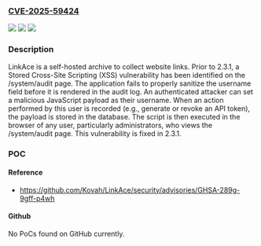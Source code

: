 ### [CVE-2025-59424](https://cve.mitre.org/cgi-bin/cvename.cgi?name=CVE-2025-59424)
![](https://img.shields.io/static/v1?label=Product&message=LinkAce&color=blue)
![](https://img.shields.io/static/v1?label=Version&message=%3C%202.3.1%20&color=brightgreen)
![](https://img.shields.io/static/v1?label=Vulnerability&message=CWE-79%3A%20Improper%20Neutralization%20of%20Input%20During%20Web%20Page%20Generation%20('Cross-site%20Scripting')&color=brightgreen)

### Description

LinkAce is a self-hosted archive to collect website links. Prior to 2.3.1, a Stored Cross-Site Scripting (XSS) vulnerability has been identified on the /system/audit page. The application fails to properly sanitize the username field before it is rendered in the audit log. An authenticated attacker can set a malicious JavaScript payload as their username. When an action performed by this user is recorded (e.g., generate or revoke an API token), the payload is stored in the database. The script is then executed in the browser of any user, particularly administrators, who views the /system/audit page. This vulnerability is fixed in 2.3.1.

### POC

#### Reference
- https://github.com/Kovah/LinkAce/security/advisories/GHSA-289g-9gff-p4wh

#### Github
No PoCs found on GitHub currently.

